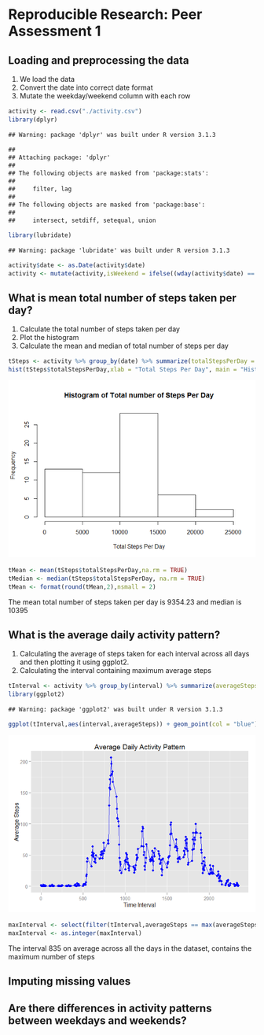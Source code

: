 # Reproducible Research: Peer Assessment 1


## Loading and preprocessing the data
1. We load the data
2. Convert the date into correct date format
3. Mutate the weekday/weekend column with each row

```r
activity <- read.csv("./activity.csv")
library(dplyr)
```

```
## Warning: package 'dplyr' was built under R version 3.1.3
```

```
## 
## Attaching package: 'dplyr'
## 
## The following objects are masked from 'package:stats':
## 
##     filter, lag
## 
## The following objects are masked from 'package:base':
## 
##     intersect, setdiff, setequal, union
```

```r
library(lubridate)
```

```
## Warning: package 'lubridate' was built under R version 3.1.3
```

```r
activity$date <- as.Date(activity$date)
activity <- mutate(activity,isWeekend = ifelse((wday(activity$date) == 7 | wday(activity$date) == 1), "Weekend", "Weekday"))
```

  
## What is mean total number of steps taken per day?
1. Calculate the total number of steps taken per day
2. Plot the histogram
3. Calculate the mean and median of total number of steps per day

```r
tSteps <- activity %>% group_by(date) %>% summarize(totalStepsPerDay = sum(steps, na.rm = TRUE))
hist(tSteps$totalStepsPerDay,xlab = "Total Steps Per Day", main = "Histogram of Total number of Steps Per Day")
```

![](PA1_template_files/figure-html/meanSteps-1.png) 

```r
tMean <- mean(tSteps$totalStepsPerDay,na.rm = TRUE)
tMedian <- median(tSteps$totalStepsPerDay, na.rm = TRUE)
tMean <- format(round(tMean,2),nsmall = 2)
```
The mean total number of steps taken per day is 9354.23 and median is 10395

  
## What is the average daily activity pattern?
1. Calculating the average of steps taken for each interval across all days and then plotting it using ggplot2.
2. Calculating the interval containing maximum average steps

```r
tInterval <- activity %>% group_by(interval) %>% summarize(averageSteps = mean(steps,na.rm=TRUE))
library(ggplot2)
```

```
## Warning: package 'ggplot2' was built under R version 3.1.3
```

```r
ggplot(tInterval,aes(interval,averageSteps)) + geom_point(col = "blue") + geom_line(col = "blue") + labs(x = "Time Interval", y = "Average Steps", title = "Average Daily Activity Pattern")
```

![](PA1_template_files/figure-html/activityPattern-1.png) 

```r
maxInterval <- select(filter(tInterval,averageSteps == max(averageSteps)),interval)
maxInterval <- as.integer(maxInterval)
```
The interval 835 on average across all the days in the dataset, contains the maximum number of steps

  
## Imputing missing values



## Are there differences in activity patterns between weekdays and weekends?
